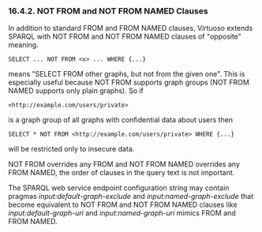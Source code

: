 <div>

<div>

<div>

<div>

### 16.4.2. NOT FROM and NOT FROM NAMED Clauses

</div>

</div>

</div>

In addition to standard FROM and FROM NAMED clauses, Virtuoso extends
SPARQL with NOT FROM and NOT FROM NAMED clauses of "opposite" meaning.

``` programlisting
SELECT ... NOT FROM <x> ... WHERE {...}
```

means "SELECT FROM other graphs, but not from the given one". This is
especially useful because NOT FROM supports graph groups (NOT FROM NAMED
supports only plain graphs). So if

``` programlisting
<http://example.com/users/private>
```

is a graph group of all graphs with confidential data about users then

``` programlisting
SELECT * NOT FROM <http://example.com/users/private> WHERE {...}
```

will be restricted only to insecure data.

NOT FROM overrides any FROM and NOT FROM NAMED overrides any FROM NAMED,
the order of clauses in the query text is not important.

The SPARQL web service endpoint configuration string may contain pragmas
<span class="emphasis">*input:default-graph-exclude*</span> and
<span class="emphasis">*input:named-graph-exclude*</span> that become
equivalent to NOT FROM and NOT FROM NAMED clauses like
<span class="emphasis">*input:default-graph-uri*</span> and
<span class="emphasis">*input:named-graph-uri*</span> mimics FROM and
FROM NAMED.

</div>
